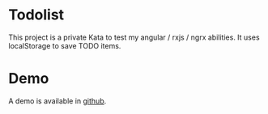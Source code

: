 # Todolist

This project is a private Kata to test my angular / rxjs / ngrx abilities.
It uses localStorage to save TODO items.

# Demo

A demo is available in [github](https://xavierdenis.github.io/todolist/).